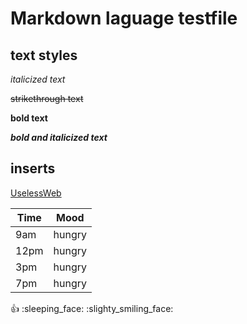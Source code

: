 Markdown laguage testfile
=========
text styles
----------

_italicized text_

~~strikethrough text~~

__bold text__

___bold and italicized text___

## inserts ##

[UselessWeb](https://theuselessweb.com "for when you're bored")	

Time | Mood
---- | ----
9am  | hungry
12pm | hungry
3pm  | hungry
7pm  | hungry
	
:+1:
:sleeping_face:
:slighty_smiling_face:

